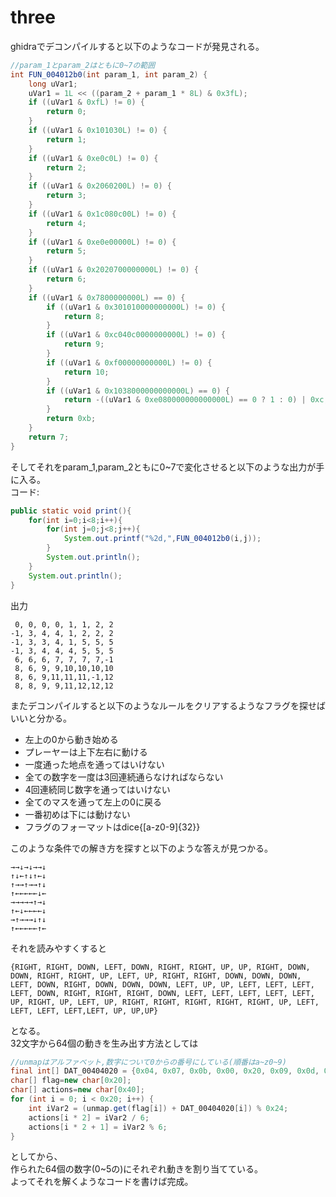 # three
ghidraでデコンパイルすると以下のようなコードが発見される。
```java
//param_1とparam_2はともに0~7の範囲
int FUN_004012b0(int param_1, int param_2) {
    long uVar1;
    uVar1 = 1L << ((param_2 + param_1 * 8L) & 0x3fL);
    if ((uVar1 & 0xfL) != 0) {
        return 0;
    }
    if ((uVar1 & 0x101030L) != 0) {
        return 1;
    }
    if ((uVar1 & 0xe0c0L) != 0) {
        return 2;
    }
    if ((uVar1 & 0x2060200L) != 0) {
        return 3;
    }
    if ((uVar1 & 0x1c080c00L) != 0) {
        return 4;
    }
    if ((uVar1 & 0xe0e00000L) != 0) {
        return 5;
    }
    if ((uVar1 & 0x2020700000000L) != 0) {
        return 6;
    }
    if ((uVar1 & 0x7800000000L) == 0) {
        if ((uVar1 & 0x301010000000000L) != 0) {
            return 8;
        }
        if ((uVar1 & 0xc040c0000000000L) != 0) {
            return 9;
        }
        if ((uVar1 & 0xf00000000000L) != 0) {
            return 10;
        }
        if ((uVar1 & 0x1038000000000000L) == 0) {
            return -((uVar1 & 0xe080000000000000L) == 0 ? 1 : 0) | 0xc;
        }
        return 0xb;
    }
    return 7;
}
```
そしてそれをparam_1,param_2ともに0~7で変化させると以下のような出力が手に入る。<br>コード:
```java
public static void print(){
    for(int i=0;i<8;i++){
        for(int j=0;j<8;j++){
            System.out.printf("%2d,",FUN_004012b0(i,j));
        }
        System.out.println();
    }
    System.out.println();
}
```
出力
```
 0, 0, 0, 0, 1, 1, 2, 2
-1, 3, 4, 4, 1, 2, 2, 2
-1, 3, 3, 4, 1, 5, 5, 5
-1, 3, 4, 4, 4, 5, 5, 5
 6, 6, 6, 7, 7, 7, 7,-1
 8, 6, 9, 9,10,10,10,10
 8, 6, 9,11,11,11,-1,12
 8, 8, 9, 9,11,12,12,12
```
またデコンパイルすると以下のようなルールをクリアするようなフラグを探せばいいと分かる。
- 左上の0から動き始める
- プレーヤーは上下左右に動ける
- 一度通った地点を通ってはいけない
- 全ての数字を一度は3回連続通らなければならない
- 4回連続同じ数字を通ってはいけない
- 全てのマスを通って左上の0に戻る
- 一番初めは下には動けない
- フラグのフォーマットはdice{[a-z0-9]{32}}

このような条件での解き方を探すと以下のような答えが見つかる。
```
→→↓→↓→→↓
↑↓←↑↓↑←↓
↑→→↑→→↑↓
↑←←←←←↓←
→→→→→↑→↓
↑←↓←←←←↓
→↑→→→↓↑↓
↑←←←←←↑←
```
それを読みやすくすると
```
{RIGHT, RIGHT, DOWN, LEFT, DOWN, RIGHT, RIGHT, UP, UP, RIGHT, DOWN, DOWN, RIGHT, RIGHT, UP, LEFT, UP, RIGHT, RIGHT, DOWN, DOWN, DOWN, LEFT, DOWN, RIGHT, DOWN, DOWN, DOWN, LEFT, UP, UP, LEFT, LEFT, LEFT, LEFT, DOWN, RIGHT, RIGHT, RIGHT, DOWN, LEFT, LEFT, LEFT, LEFT, LEFT, UP, RIGHT, UP, LEFT, UP, RIGHT, RIGHT, RIGHT, RIGHT, RIGHT, UP, LEFT, LEFT, LEFT, LEFT,LEFT, UP, UP,UP}
```
となる。<br>
32文字から64個の動きを生み出す方法としては<br>
```java
//unmapはアルファベット,数字について0からの番号にしている(順番はa~z0~9)
final int[] DAT_00404020 = {0x04, 0x07, 0x0b, 0x00, 0x20, 0x09, 0x0d, 0x1c, 0x06, 0x15, 0x0d, 0x0d, 0x05, 0x1f, 0x16, 0x14, 0x03, 0x21, 0x07, 0x22, 0x0e, 0x05, 0x1f, 0x07, 0x17, 0x12, 0x0f, 0x0b, 0x10, 0x09, 0x16, 0x07};
char[] flag=new char[0x20];
char[] actions=new char[0x40];
for (int i = 0; i < 0x20; i++) {
    int iVar2 = (unmap.get(flag[i]) + DAT_00404020[i]) % 0x24;
    actions[i * 2] = iVar2 / 6;
    actions[i * 2 + 1] = iVar2 % 6;
}
```
としてから、<br>
作られた64個の数字(0~5の)にそれぞれ動きを割り当てている。<br>
よってそれを解くようなコードを書けば完成。
